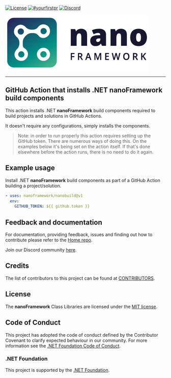 [![License](https://img.shields.io/badge/License-MIT-blue.svg)](LICENSE) [![#yourfirstpr](https://img.shields.io/badge/first--timers--only-friendly-blue.svg)](https://github.com/nanoframework/Home/blob/main/CONTRIBUTING.md) [![Discord](https://img.shields.io/discord/478725473862549535.svg?logo=discord&logoColor=white&label=Discord&color=7289DA)](https://discord.gg/gCyBu8T)

![nanoFramework logo](https://raw.githubusercontent.com/nanoframework/Home/main/resources/logo/nanoFramework-repo-logo.png)

-----

## GitHub Action that installs .NET **nanoFramework** build components

This action installs .NET **nanoFramework** build components required to build projects and solutions in GitHub Actions.

It doesn't require any configurations, simply installs the components.

>Note: in order to run properly this action requires setting up the GitHub token. There are numerous ways of doing this.
On the examples below it's being set on the action itself. If that's done elsewhere before the action runs, there is no need to do it again.

## Example usage

Install .NET **nanoFramework** build components as part of a GitHub Action building a project/solution.

```yaml
- uses: nanoframework/nanobuild@v1
  env:
    GITHUB_TOKEN: ${{ github.token }}
```

## Feedback and documentation

For documentation, providing feedback, issues and finding out how to contribute please refer to the [Home repo](https://github.com/nanoframework/Home).

Join our Discord community [here](https://discord.gg/gCyBu8T).

## Credits

The list of contributors to this project can be found at [CONTRIBUTORS](https://github.com/nanoframework/Home/blob/main/CONTRIBUTORS.md).

## License

The **nanoFramework** Class Libraries are licensed under the [MIT license](LICENSE.md).

## Code of Conduct

This project has adopted the code of conduct defined by the Contributor Covenant to clarify expected behaviour in our community.
For more information see the [.NET Foundation Code of Conduct](https://dotnetfoundation.org/code-of-conduct).

### .NET Foundation

This project is supported by the [.NET Foundation](https://dotnetfoundation.org).
